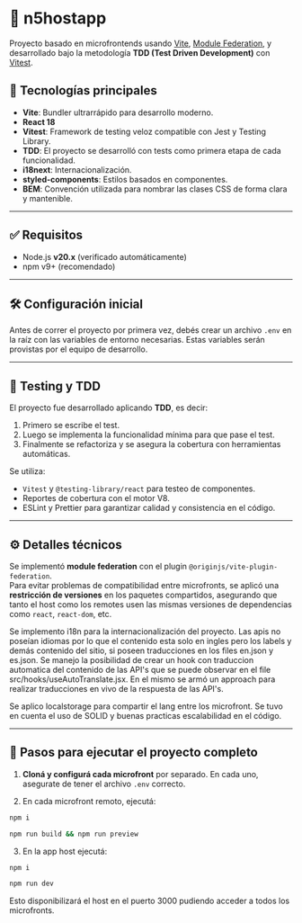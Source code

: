 # 🧪 n5hostapp

Proyecto basado en microfrontends usando [Vite](https://vitejs.dev/), [Module Federation](https://github.com/originjs/vite-plugin-federation), y desarrollado bajo la metodología **TDD (Test Driven Development)** con [Vitest](https://vitest.dev/).

## 🚀 Tecnologías principales

- **Vite**: Bundler ultrarrápido para desarrollo moderno.
- **React 18**
- **Vitest**: Framework de testing veloz compatible con Jest y Testing Library.
- **TDD**: El proyecto se desarrolló con tests como primera etapa de cada funcionalidad.
- **i18next**: Internacionalización.
- **styled-components**: Estilos basados en componentes.
- **BEM**: Convención utilizada para nombrar las clases CSS de forma clara y mantenible.

---

## ✅ Requisitos

- Node.js **v20.x** (verificado automáticamente)
- npm v9+ (recomendado)

---

## 🛠 Configuración inicial

Antes de correr el proyecto por primera vez, debés crear un archivo `.env` en la raíz con las variables de entorno necesarias. Estas variables serán provistas por el equipo de desarrollo.

---

## 🧪 Testing y TDD

El proyecto fue desarrollado aplicando **TDD**, es decir:

1. Primero se escribe el test.
2. Luego se implementa la funcionalidad mínima para que pase el test.
3. Finalmente se refactoriza y se asegura la cobertura con herramientas automáticas.

Se utiliza:
- `Vitest` y `@testing-library/react` para testeo de componentes.
- Reportes de cobertura con el motor V8.
- ESLint y Prettier para garantizar calidad y consistencia en el código.

---

## ⚙️ Detalles técnicos

Se implementó **module federation** con el plugin `@originjs/vite-plugin-federation`.  
Para evitar problemas de compatibilidad entre microfronts, se aplicó una **restricción de versiones** en los paquetes compartidos, asegurando que tanto el host como los remotes usen las mismas versiones de dependencias como `react`, `react-dom`, etc.

Se implemento i18n para la internacionalización del proyecto. Las apis no poseían idiomas por lo que el contenido esta solo en ingles pero los labels y demás contenido del sitio, si poseen traducciones en los files en.json y es.json. 
Se manejo la posibilidad de crear un hook con traduccion automatica del contenido de las API's que se puede observar en el file src/hooks/useAutoTranslate.jsx. En el mismo se armó un approach para realizar traducciones en vivo de la respuesta de las API's.

Se aplico localstorage para compartir el lang entre los microfront. Se tuvo en cuenta el uso de SOLID y buenas practicas escalabilidad en el código.

---

## 🔧 Pasos para ejecutar el proyecto completo

1. **Cloná y configurá cada microfront** por separado. En cada uno, asegurate de tener el archivo `.env` correcto.

2. En cada microfront remoto, ejecutá:

```bash
npm i

npm run build && npm run preview
```

3. En la app host ejecutá:
```bash
npm i

npm run dev
```
Esto disponibilizará el host en el puerto 3000 pudiendo acceder a todos los microfronts.
